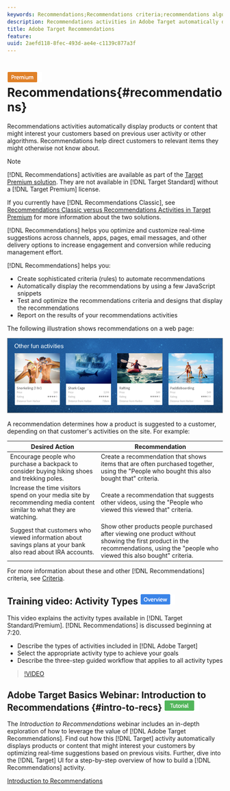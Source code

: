 ```yaml
---
keywords: Recommendations;Recommendations criteria;recommendations algorithms;recommendations activity;criteria;recommendations targeting;recs
description: Recommendations activities in Adobe Target automatically display products or content that might interest your customers based on previous user activity or other algorithms. Recommendations help direct customers to relevant items they might otherwise not know about.
title: Adobe Target Recommendations
feature: 
uuid: 2aefd118-8fec-493d-ae4e-c1139c877a3f
---
```


# ![PREMIUM](/help/assets/premium.png) Recommendations{#recommendations}

Recommendations activities automatically display products or content that might interest your customers based on previous user activity or other algorithms. Recommendations help direct customers to relevant items they might otherwise not know about.

>[!NOTE]
>
>[!DNL Recommendations] activities are available as part of the [Target Premium solution](/help/c-intro/intro.md#premium). They are not available in [!DNL Target Standard] without a [!DNL Target Premium] license.
>
>If you currently have [!DNL Recommendations Classic], see [Recommendations Classic versus Recommendations Activities in Target Premium](../c-recommendations/c-recommendations-faq/recommendations-classic-versus-recommendations-activities-target-premium.md#concept_A80223EF66634EA380580C2823A581C5) for more information about the two solutions.

[!DNL Recommendations] helps you optimize and customize real-time suggestions across channels, apps, pages, email messages, and other delivery options to increase engagement and conversion while reducing management effort.

[!DNL Recommendations] helps you:

* Create sophisticated criteria (rules) to automate recommendations 
* Automatically display the recommendations by using a few JavaScript snippets 
* Test and optimize the recommendations criteria and designs that display the recommendations 
* Report on the results of your recommendations activities

The following illustration shows recommendations on a web page:

![](assets/velocity_example.png)

A recommendation determines how a product is suggested to a customer, depending on that customer's activities on the site. For example:

| Desired Action | Recommendation |
|--- |--- |
|Encourage people who purchase a backpack to consider buying hiking shoes and trekking poles.|Create a recommendation that shows items that are often purchased together, using the "People who bought this also bought that" criteria.|
|Increase the time visitors spend on your media site by recommending media content similar to what they are watching.|Create a recommendation that suggests other videos, using the "People who viewed this viewed that" criteria.|
|Suggest that customers who viewed information about savings plans at your bank also read about IRA accounts.|Show other products people purchased after viewing one product without showing the first product in the recommendations, using the "people who viewed this also bought" criteria.|
</table>

For more information about these and other [!DNL Recommendations] criteria, see [Criteria](../c-recommendations/c-algorithms/algorithms.md#concept_4BD01DC437F543C0A13621C93A302750).

## Training video: Activity Types ![Overview badge](/help/assets/overview.png)

This video explains the activity types available in [!DNL Target Standard/Premium]. [!DNL Recommendations] is discussed beginning at 7:20.

* Describe the types of activities included in [!DNL Adobe Target] 
* Select the appropriate activity type to achieve your goals 
* Describe the three-step guided workflow that applies to all activity types

>[!VIDEO](https://video.tv.adobe.com/v/17386)

## Adobe Target Basics Webinar: Introduction to Recommendations {#intro-to-recs} ![Tutorial badge](/help/assets/tutorial.png)

The *Introduction to Recommendations* webinar includes an in-depth exploration of how to leverage the value of [!DNL Adobe Target Recommendations]. Find out how this [!DNL Target] activity automatically displays products or content that might interest your customers by optimizing real-time suggestions based on previous visits. Further, dive into the [!DNL Target] UI for a step-by-step overview of how to build a [!DNL Recommendations] activity.

[Introduction to Recommendations](https://adobecustomersuccess.adobeconnect.com/p8gt31drhs3e/?OWASP_CSRFTOKEN=4bd6cac5d0806167ee0a5449ba93d6300548d09c922bcb751c38973897a5703a)
